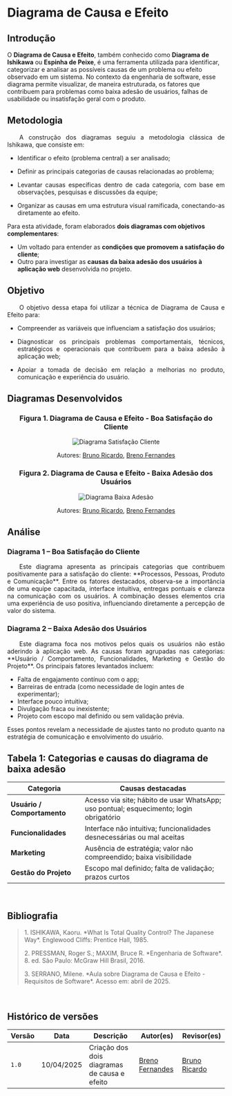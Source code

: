 # Diagrama de Causa e Efeito

## Introdução

O **Diagrama de Causa e Efeito**, também conhecido como **Diagrama de Ishikawa** ou **Espinha de Peixe**, é uma ferramenta utilizada para identificar, categorizar e analisar as possíveis causas de um problema ou efeito observado em um sistema. No contexto da engenharia de software, esse diagrama permite visualizar, de maneira estruturada, os fatores que contribuem para problemas como baixa adesão de usuários, falhas de usabilidade ou insatisfação geral com o produto.

## Metodologia

<p align="justify"> &emsp;&emsp;A construção dos diagramas seguiu a metodologia clássica de Ishikawa, que consiste em:</p>

- <p align="justify">Identificar o efeito (problema central) a ser analisado;</p>
- <p align="justify">Definir as principais categorias de causas relacionadas ao problema;</p>
- <p align="justify">Levantar causas específicas dentro de cada categoria, com base em observações, pesquisas e discussões da equipe;</p>
- <p align="justify">Organizar as causas em uma estrutura visual ramificada, conectando-as diretamente ao efeito.</p>

Para esta atividade, foram elaborados **dois diagramas com objetivos complementares**:
- Um voltado para entender as **condições que promovem a satisfação do cliente**;
- Outro para investigar as **causas da baixa adesão dos usuários à aplicação web** desenvolvida no projeto.

## Objetivo

<p align="justify"> &emsp;&emsp;O objetivo dessa etapa foi utilizar a técnica de Diagrama de Causa e Efeito para:</p>

- <p align="justify">Compreender as variáveis que influenciam a satisfação dos usuários;</p>
- <p align="justify">Diagnosticar os principais problemas comportamentais, técnicos, estratégicos e operacionais que contribuem para a baixa adesão à aplicação web;</p>
- <p align="justify">Apoiar a tomada de decisão em relação a melhorias no produto, comunicação e experiência do usuário.</p>

## Diagramas Desenvolvidos

### <p align="center"><b>Figura 1.</b> Diagrama de Causa e Efeito - Boa Satisfação do Cliente</p>

<div align="center">

![Diagrama Satisfação Cliente](/assets/Diagrama_Causa_e_efeito_1.png)  
<center>Autores: <a href="https://github.com/EhOBruno" target = "_blank">Bruno Ricardo</a>, <a href="https://github.com/Brenofrds" target = "_blank">Breno Fernandes</a> </center>


</div>

### <p align="center"><b>Figura 2.</b> Diagrama de Causa e Efeito - Baixa Adesão dos Usuários</p>

<div align="center">

![Diagrama Baixa Adesão](/assets/Diagrama_Causa_e_efeito_2.png)  
<center>Autores: <a href="https://github.com/EhOBruno" target = "_blank">Bruno Ricardo</a>, <a href="https://github.com/Brenofrds" target = "_blank">Breno Fernandes</a> </center>

</div>

## Análise

### Diagrama 1 – Boa Satisfação do Cliente

<p align="justify">&emsp;&emsp;Este diagrama apresenta as principais categorias que contribuem positivamente para a satisfação do cliente: **Processos, Pessoas, Produto e Comunicação**. Entre os fatores destacados, observa-se a importância de uma equipe capacitada, interface intuitiva, entregas pontuais e clareza na comunicação com os usuários. A combinação desses elementos cria uma experiência de uso positiva, influenciando diretamente a percepção de valor do sistema.</p>

### Diagrama 2 – Baixa Adesão dos Usuários

<p align="justify">&emsp;&emsp;Este diagrama foca nos motivos pelos quais os usuários não estão aderindo à aplicação web. As causas foram agrupadas nas categorias: **Usuário / Comportamento, Funcionalidades, Marketing e Gestão do Projeto**. Os principais fatores levantados incluem:</p>

- Falta de engajamento contínuo com o app;
- Barreiras de entrada (como necessidade de login antes de experimentar);
- Interface pouco intuitiva;
- Divulgação fraca ou inexistente;
- Projeto com escopo mal definido ou sem validação prévia.

<p align="justify">Esses pontos revelam a necessidade de ajustes tanto no produto quanto na estratégia de comunicação e envolvimento do usuário.</p>

## Tabela 1: Categorias e causas do diagrama de baixa adesão

<div align="center">

| Categoria                    | Causas destacadas |
|-----------------------------|-------------------|
| **Usuário / Comportamento** | Acesso via site; hábito de usar WhatsApp; uso pontual; esquecimento; login obrigatório |
| **Funcionalidades**         | Interface não intuitiva; funcionalidades desnecessárias ou mal aceitas |
| **Marketing**               | Ausência de estratégia; valor não compreendido; baixa visibilidade |
| **Gestão do Projeto**       | Escopo mal definido; falta de validação; prazos curtos |

</div>
<br>

## Bibliografia

> <p id="1">1. ISHIKAWA, Kaoru. *What Is Total Quality Control? The Japanese Way*. Englewood Cliffs: Prentice Hall, 1985.</p>  
> <p id="2">2. PRESSMAN, Roger S.; MAXIM, Bruce R. *Engenharia de Software*. 8. ed. São Paulo: McGraw Hill Brasil, 2016.</p>  
> <p id="3">3. SERRANO, Milene. *Aula sobre Diagrama de Causa e Efeito - Requisitos de Software*. Acesso em: abril de 2025.</p>

<br>

## Histórico de versões

| Versão | Data       | Descrição                                      | Autor(es)                         | Revisor(es)                     |
|--------|------------|------------------------------------------------|-----------------------------------|---------------------------------|
| `1.0`  | 10/04/2025 | Criação dos dois diagramas de causa e efeito   | [Breno Fernandes](https://github.com/Brenofrds) | [Bruno Ricardo](https://github.com/EhOBruno) |
